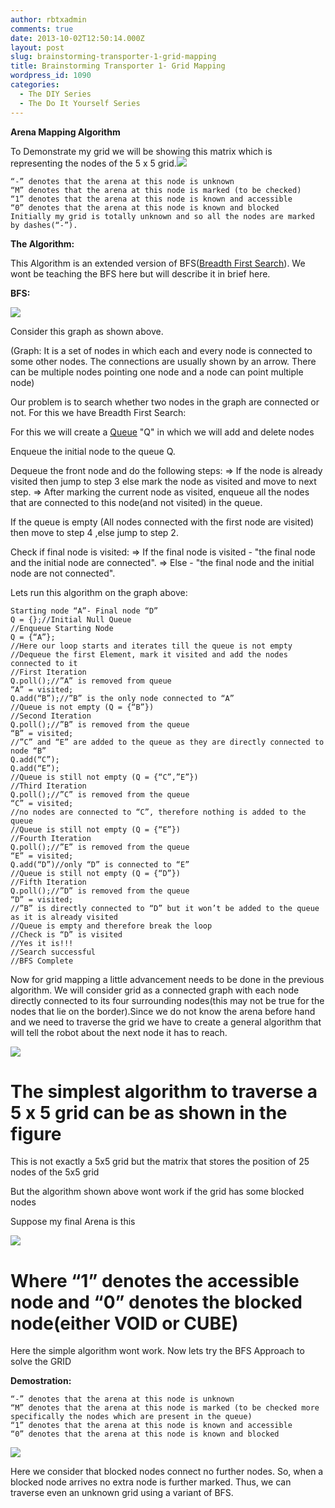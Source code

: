 ```yaml
---
author: rbtxadmin
comments: true
date: 2013-10-02T12:50:14.000Z
layout: post
slug: brainstorming-transporter-1-grid-mapping
title: Brainstorming Transporter 1- Grid Mapping
wordpress_id: 1090
categories:
  - The DIY Series
  - The Do It Yourself Series
---
```


**Arena Mapping Algorithm**

To Demonstrate my grid we will be showing this matrix which is representing the nodes of the 5 x 5 grid.![](https://lh5.googleusercontent.com/6mtc58KKC64J7kDKRGrzu7q2wppI79Of-I_JXFaBXU9qf8TntrcGMoy7ovIhrYO7rM2kgx0OWZch1xJ4aowmAVQufoyuA3UpJgHLGqYsqLto3-60b3EmN0dH)

```
“-” denotes that the arena at this node is unknown
“M” denotes that the arena at this node is marked (to be checked)
“1” denotes that the arena at this node is known and accessible
“0” denotes that the arena at this node is known and blocked
Initially my grid is totally unknown and so all the nodes are marked by dashes(“-”).
```

**The Algorithm:**

This Algorithm is an extended version of BFS([Breadth First Search](http://en.wikipedia.org/wiki/Breadth-first_search)). We wont be teaching the BFS here but will describe it in brief here.

**BFS:**

![](https://lh5.googleusercontent.com/rOXLdv-ieckSUClrh4zSL8E4RVpRwpPAAe9GO1_BeQQ-0PeDQQTzsQNxplrgiubq9WZuAylH_S8VtsvZdYoJCJy1l3N32PEhaDv_bpwD1oI4PSIJQxZYhh0B)

Consider this graph as shown above.

(Graph: It is a set of nodes in which each and every node is connected to some other nodes. The connections are usually shown by an arrow. There can be multiple nodes pointing one node and a node can point multiple node)

Our problem is to search whether two nodes in the graph are connected or not. For this we have Breadth First Search:

For this we will create a [Queue](http://en.wikipedia.org/wiki/Queue_(abstract_data_type)) "Q" in which we will add and delete nodes

Enqueue the initial node to the queue Q.

Dequeue the front node and do the following steps: => If the node is already visited then jump to step 3 else mark the node as visited and move to next step. => After marking the current node as visited, enqueue all the nodes that are connected to this node(and not visited) in the queue.

If the queue is empty (All nodes connected with the first node are visited) then move to step 4 ,else jump to step 2.

Check if final node is visited: => If the final node is visited - "the final node and the initial node are connected". => Else - "the final node and the initial node are not connected".

Lets run this algorithm on the graph above:

```
Starting node “A”- Final node “D”
Q = {};//Initial Null Queue
//Enqueue Starting Node
Q = {“A”};
//Here our loop starts and iterates till the queue is not empty
//Dequeue the first Element, mark it visited and add the nodes connected to it
//First Iteration
Q.poll();//”A” is removed from queue
“A” = visited;
Q.add(“B”);//”B” is the only node connected to “A”
//Queue is not empty (Q = {“B”})
//Second Iteration
Q.poll();//”B” is removed from the queue
“B” = visited;
//”C” and “E” are added to the queue as they are directly connected to node “B”
Q.add(“C”);
Q.add(“E”);
//Queue is still not empty (Q = {“C”,”E”})
//Third Iteration
Q.poll();//”C” is removed from the queue
“C” = visited;
//no nodes are connected to “C”, therefore nothing is added to the queue
//Queue is still not empty (Q = {“E”})
//Fourth Iteration
Q.poll();//”E” is removed from the queue
“E” = visited;
Q.add(“D”)//only “D” is connected to “E”
//Queue is still not empty (Q = {“D”})
//Fifth Iteration
Q.poll();//”D” is removed from the queue
“D” = visited;
//”B” is directly connected to “D” but it won’t be added to the queue as it is already visited
//Queue is empty and therefore break the loop
//Check is “D” is visited
//Yes it is!!!
//Search successful
//BFS Complete
```

Now for grid mapping a little advancement needs to be done in the previous algorithm. We will consider grid as a connected graph with each node directly connected to its four surrounding nodes(this may not be true for the nodes that lie on the border).Since we do not know the arena before hand and we need to traverse the grid we have to create a general algorithm that will tell the robot about the next node it has to reach.

![](https://lh4.googleusercontent.com/swfqq7ynJTzc391c12r2EKjEoUqb7j0aSb90o-Y8kegGxLbkUJMYtXVOFHUlhxsO83Rq3H8e7WNwIM0efhhxGd9PD2Y6iGmIndY8jYMptyvZdRTVstiuSfGs)

# The simplest algorithm to traverse a 5 x 5 grid can be as shown in the figure
This is not exactly a 5x5 grid but the matrix that stores the position of 25 nodes of the 5x5 grid

But the algorithm shown above wont work if the grid has some blocked nodes

Suppose my final Arena is this

![](https://lh4.googleusercontent.com/Qld32bMI4W3Ze0YfJa7XQSGnxSPOWomNnuS7MrHeqLvj9dmVMfts7moD8FVpd8eT4XSQrsxzj5avEWJpoKm3qXHiegLQfrpQ04hmYGodA__NNE5DVFHJcFGF)

# Where “1” denotes the accessible node and “0” denotes the blocked node(either VOID or CUBE)
Here the simple algorithm wont work. Now lets try the BFS Approach to solve the GRID

**Demostration:**

```
“-” denotes that the arena at this node is unknown
“M” denotes that the arena at this node is marked (to be checked more specifically the nodes which are present in the queue)
“1” denotes that the arena at this node is known and accessible
“0” denotes that the arena at this node is known and blocked
```

![](https://lh3.googleusercontent.com/a-PE-DJuQMspbbnMbnLbLdG6BKuBftEd5Vmm_XcjW9jmXeTLJ7gkKoEzy7z63A76oY0nztwqgqxSZCRdDJ_ImTryMnbYt-xVw4a8W6hnN4WVjvCsMCYw_7BC)

Here we consider that blocked nodes connect no further nodes. So, when a blocked node arrives no extra node is further marked. Thus, we can traverse even an unknown grid using a variant of BFS.
